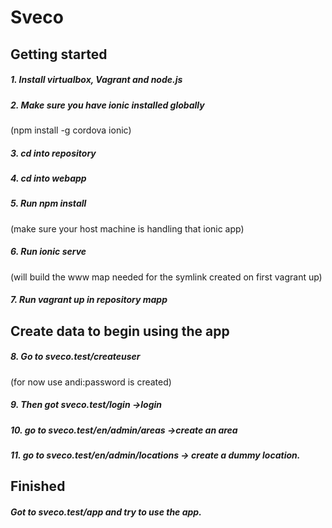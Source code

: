# Sveco

## Getting started

##### 1. Install virtualbox, Vagrant and node.js
##### 2. Make sure you have ionic installed globally
(npm install -g cordova ionic)
##### 3. cd into repository
##### 4. cd into webapp
##### 5. Run npm install
(make sure your host machine is handling that ionic app)
##### 6. Run ionic serve  
(will build the www map needed for the symlink created on first vagrant up)
##### 7. Run vagrant up in repository mapp


## Create data to begin using the app

##### 8. Go to sveco.test/createuser 
(for now use andi:password is created)
##### 9. Then got sveco.test/login ->login
##### 10. go to sveco.test/en/admin/areas  ->create an area
##### 11. go to sveco.test/en/admin/locations -> create a dummy location.


## Finished

##### Got to sveco.test/app and try to use the app.


